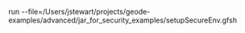 run --file=/Users/jstewart/projects/geode-examples/advanced/jar_for_security_examples/setupSecureEnv.gfsh